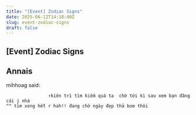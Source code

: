 ```yaml
---
title: "[Event] Zodiac Signs"
date: 2025-06-12T14:18:40Z
slug: event-zodiac-signs
draft: false
---
```


## [Event] Zodiac Signs

## Annais

mihhoag said:
				
					↑kiên trì tìm kiếm quá ta  chờ tới kì sau xem bạn đăng cái j nhá 
	^^ tìm xong hết r hah!! đang chờ ngày đẹp thả bom thôi